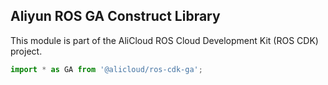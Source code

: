 ## Aliyun ROS GA Construct Library

This module is part of the AliCloud ROS Cloud Development Kit (ROS CDK) project.

```python
import * as GA from '@alicloud/ros-cdk-ga';
```
